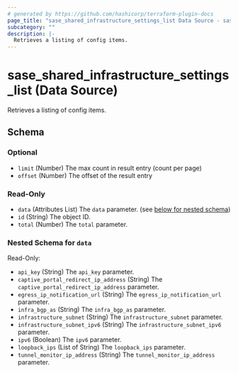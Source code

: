 ```yaml
---
# generated by https://github.com/hashicorp/terraform-plugin-docs
page_title: "sase_shared_infrastructure_settings_list Data Source - sase"
subcategory: ""
description: |-
  Retrieves a listing of config items.
---
```


# sase_shared_infrastructure_settings_list (Data Source)

Retrieves a listing of config items.



<!-- schema generated by tfplugindocs -->
## Schema

### Optional

- `limit` (Number) The max count in result entry (count per page)
- `offset` (Number) The offset of the result entry

### Read-Only

- `data` (Attributes List) The `data` parameter. (see [below for nested schema](#nestedatt--data))
- `id` (String) The object ID.
- `total` (Number) The `total` parameter.

<a id="nestedatt--data"></a>
### Nested Schema for `data`

Read-Only:

- `api_key` (String) The `api_key` parameter.
- `captive_portal_redirect_ip_address` (String) The `captive_portal_redirect_ip_address` parameter.
- `egress_ip_notification_url` (String) The `egress_ip_notification_url` parameter.
- `infra_bgp_as` (String) The `infra_bgp_as` parameter.
- `infrastructure_subnet` (String) The `infrastructure_subnet` parameter.
- `infrastructure_subnet_ipv6` (String) The `infrastructure_subnet_ipv6` parameter.
- `ipv6` (Boolean) The `ipv6` parameter.
- `loopback_ips` (List of String) The `loopback_ips` parameter.
- `tunnel_monitor_ip_address` (String) The `tunnel_monitor_ip_address` parameter.


